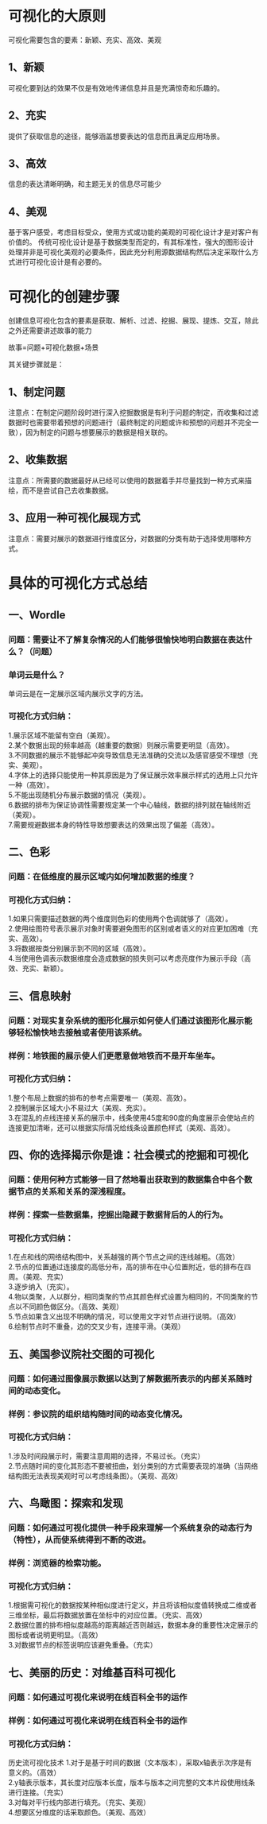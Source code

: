 # 可视化的大原则

可视化需要包含的要素：新颖、充实、高效、美观

## 1、新颖

可视化要到达的效果不仅是有效地传递信息并且是充满惊奇和乐趣的。

## 2、充实

提供了获取信息的途径，能够涵盖想要表达的信息而且满足应用场景。

## 3、高效

信息的表达清晰明确，和主题无关的信息尽可能少

## 4、美观

基于客户感受，考虑目标受众，使用方式或功能的美观的可视化设计才是对客户有价值的。
传统可视化设计是基于数据类型而定的，有其标准性，强大的图形设计处理并非是可视化美观的必要条件，因此充分利用源数据结构然后决定采取什么方式进行可视化设计是有必要的。


# 可视化的创建步骤

创建信息可视化包含的要素是获取、解析、过滤、挖掘、展现、提炼、交互，除此之外还需要讲述故事的能力

故事=问题+可视化数据+场景

其关键步骤就是：

## 1、制定问题

注意点：在制定问题阶段时进行深入挖掘数据是有利于问题的制定，而收集和过滤数据时也需要带着预想的问题进行（最终制定的问题或许和预想的问题并不完全一致），因为制定的问题与想要展示的数据是相关联的。

## 2、收集数据

注意点：所需要的数据最好从已经可以使用的数据着手并尽量找到一种方式来描绘，而不是尝试自己去收集数据。

## 3、应用一种可视化展现方式

注意点：需要对展示的数据进行维度区分，对数据的分类有助于选择使用哪种方式。


# 具体的可视化方式总结

## 一、Wordle

### 问题：需要让不了解复杂情况的人们能够很愉快地明白数据在表达什么？（问题）

### 单词云是什么？
单词云是在一定展示区域内展示文字的方法。

### 可视化方式归纳：
1.展示区域不能留有空白（美观）。  
2.某个数据出现的频率越高（越重要的数据）则展示需要更明显（高效）。  
3.不同数据的展示不能够起冲突导致信息无法准确的交流以及感官感受不理想（充实、美观）。  
4.字体上的选择只能使用一种其原因是为了保证展示效率展示样式的选用上只允许一种（高效）。  
5.不能出现随机分布展示数据的情况（美观）。  
6.数据的排布为保证协调性需要规定某一个中心轴线，数据的排列就在轴线附近（美观）。  
7.需要规避数据本身的特性导致想要表达的效果出现了偏差（高效）。  

## 二、色彩

### 问题：在低维度的展示区域内如何增加数据的维度？

### 可视化方式归纳：
1.如果只需要描述数据的两个维度则色彩的使用两个色调就够了（高效）。  
2.使用绘图符号表示展示对象时需要避免图形的区别或者语义的对应更加困难（充实、高效）。  
3.将数据按类分别展示到不同的区域（高效）。  
4.当使用色调表示数据维度会造成数据的损失则可以考虑亮度作为展示手段（高效、充实、新颖）。  

## 三、信息映射

### 问题：对现实复杂系统的图形化展示如何使人们通过该图形化展示能够轻松愉快地去接触或者使用该系统。

### 样例：地铁图的展示使人们更愿意做地铁而不是开车坐车。

### 可视化方式归纳：
1.整个布局上数据的排布的参考点需要唯一（美观、高效）。  
2.控制展示区域大小不易过大（美观、充实）。  
3.在混乱的点线连接关系的展示中，线条使用45度和90度的角度展示会使站点的连接更加清晰，还可以根据实际情况给线条设置颜色样式（美观、高效）。  

## 四、你的选择揭示你是谁：社会模式的挖掘和可视化

### 问题：使用何种方式能够一目了然地看出获取到的数据集合中各个数据节点的关系和关系的深浅程度。

### 样例：探索一些数据集，挖掘出隐藏于数据背后的人的行为。

### 可视化方式归纳：
1.在点和线的网络结构图中，关系越强的两个节点之间的连线越粗。（高效）  
2.节点的位置通过连接度的高低分布，高的排布在中心位置附近，低的排布在四周。（美观、充实）  
3.逐步纳入（充实）。  
4.物以类聚，人以群分，相同类聚的节点其颜色样式设置为相同的，不同类聚的节点以不同颜色做区分。（高效、美观）  
5.节点如果含义出现不明确的情况，可以使用文字对节点进行说明。（高效）  
6.绘制节点时不重叠，边的交叉少有，连接平滑。（美观）  

## 五、美国参议院社交图的可视化

### 问题：如何通过图像展示数据以达到了解数据所表示的内部关系随时间的动态变化。

### 样例：参议院的组织结构随时间的动态变化情况。

### 可视化方式归纳：
1.涉及时间段展示时，需要注意周期的选择，不易过长。（充实）  
2.节点随时间的变化其形态不要被扭曲，划分类别的方式需要表现的准确（当网络结构图无法表现美观时可以考虑线条图）。（美观、高效）  

## 六、鸟瞰图：探索和发现

### 问题：如何通过可视化提供一种手段来理解一个系统复杂的动态行为（特性），从而使系统得到不断的改进。

### 样例：浏览器的检索功能。

### 可视化方式归纳：
1.根据需可视化的数据按某种相似度进行定义，并且将该相似度值转换成二维或者三维坐标，最后将数据放置在坐标中的对应位置。（充实、高效）  
2.数据位置的排布相似度越高的距离越近否则越远，数据本身的重要性决定展示的图标或者说明更明显。（高效）  
3.对数据节点的标签说明应该避免重叠。（充实）  

## 七、美丽的历史：对维基百科可视化

### 问题：如何通过可视化来说明在线百科全书的运作

### 样例：如何通过可视化来说明在线百科全书的运作

### 可视化方式归纳：
历史流可视化技术
1.对于是基于时间的数据（文本版本），采取x轴表示次序是有意义的。（高效）  
2.y轴表示版本，其长度对应版本长度，版本与版本之间完整的文本片段使用线条进行连接。（充实）  
3.对每对平行线内部进行填充。（充实、美观）  
4.想要区分维度的话采取颜色。（美观、高效）  